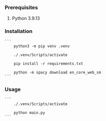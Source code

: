 ### Prerequisites
1. Python 3.9.13

### Installation
    ```
        python3 -m pip venv .venv

        ./.venv/Scripts/activate

        pip install -r requirements.txt

        python -m spacy download en_core_web_sm
    ```

### Usage
    ```
        ./.venv/Scripts/activate

        python main.py
    ```
